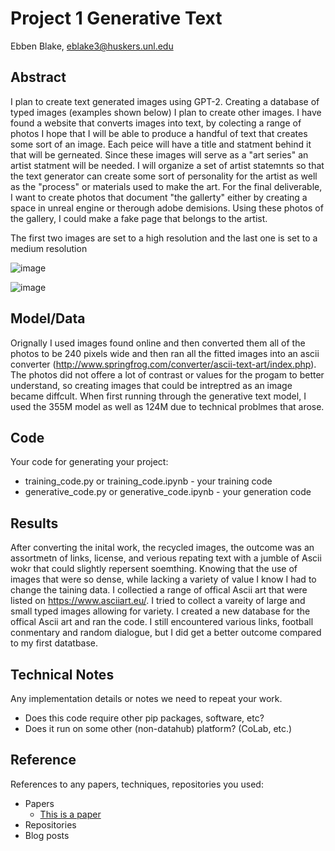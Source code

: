 # Project 1 Generative Text

Ebben Blake, eblake3@huskers.unl.edu

## Abstract

I plan to create text generated images using GPT-2. Creating a database of typed images (examples shown below) I plan to create other images. I have found a website that converts images into text, by colecting a range of photos I hope that I will be able to produce a handful of text that creates some sort of an image. Each peice will have a title and statment behind it that will be gerneated. Since these images will serve as a "art series" an artist statment will be needed. I will organize a set of artist statemnts so that the text generator can create some sort of personality for the artist as well as the "process" or materials used to make the art. For the final deliverable, I want to create photos that document "the gallerty" either by creating a space in unreal engine or therough adobe demisions. Using these photos of the gallery, I could make a fake page that belongs to the artist.

The first two images are set to a high resolution and the last one is set to a medium resolution

![image](https://user-images.githubusercontent.com/83600906/152912412-b9de9ab8-8f6a-4718-aee2-1a8479eb974e.png)

![image](https://user-images.githubusercontent.com/83600906/152912516-21a4713f-fd5e-40d5-a705-3aa85f1e3d29.png)




## Model/Data

  Orignally I used images found online and then converted them all of the photos to be 240 pixels wide and then ran all the fitted images into an ascii converter (http://www.springfrog.com/converter/ascii-text-art/index.php). The photos did not offere a lot of contrast or values for the progam to better understand, so creating images that could be intreptred as an image became diffcult. When first running through the generative text model, I used the 355M model as well as 124M due to technical problmes that arose. 

## Code

Your code for generating your project:
- training_code.py or training_code.ipynb - your training code
- generative_code.py or generative_code.ipynb - your generation code

## Results

  After converting the inital work, the recycled images, the outcome was an assortmetn of links, license, and verious repating text with a jumble of Ascii wokr that could slightly repersent soemthing. Knowing that the use of images that were so dense, while lacking a variety of value I know I had to change the taining data. I collectied a range of offical Ascii art that were listed on https://www.asciiart.eu/. I tried to collect a vareity of large and small typed images allowing for variety. I created a new database for the offical Ascii art and ran the code. I still encountered various links, football conmentary and random dialogue, but I did get a better outcome compared to my first datatbase.

## Technical Notes

Any implementation details or notes we need to repeat your work. 
- Does this code require other pip packages, software, etc?
- Does it run on some other (non-datahub) platform? (CoLab, etc.)

## Reference

References to any papers, techniques, repositories you used:
- Papers
  - [This is a paper](this_is_the_link.pdf)
- Repositories
- Blog posts
